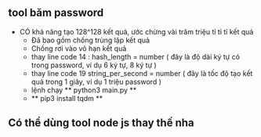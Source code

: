 ## tool băm password
- CÓ khả năng tạo 128^128 kết quả, ước chừng vài trăm triệu tỉ tỉ tỉ kết quả
  - Đã bao gồm chống trùng lặp kết quả
  - Chống rơi vào vô hạn kết quả
  - thay line code 14  : hash_length = number ( đây là độ dài ký tự có trong password, ví dụ 6 ký tự, 8 ký tự )
  - thay line code 19 string_per_second = number ( đây là tốc độ tạo kết quả trong 1 giây, ví dụ 1 triệu password )
  - lệnh chạy ** python3 main.py **
  - ** pip3 install tqdm **


## Có thể dùng tool node js thay thế nha

